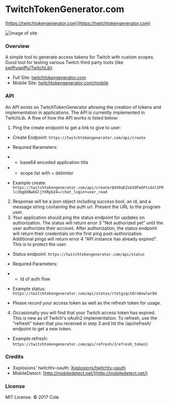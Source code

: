 # TwitchTokenGenerator.com
[https://twitchtokengenerator.com](https://twitchtokengenerator.com)

![Image of site](http://i.imgur.com/boWfK8h.png)

### Overview
A simple tool to generate access tokens for Twitch with custom scopes. Good tool for testing various Twitch third party tools (like [swiftyspiffy/TwitchLib](https://github.com/swiftyspiffy/twitchlib)).
- Full Site: [twitchtokengenerator.com](https://twitchtokengenerator.com)
- Mobile Site: [twitchtokengenerator.com/mobile](https://twitchtokengenerator.com/mobile)

### API
An API exists on TwitchTokenGenerator allowing the creation of tokens and implementation in applications. The API is currently implemented in TwitchLib. A flow of how the API works is listed below:

1. Ping the create endpoint to get a link to give to user:
 - Create Endpoint: `https://twitchtokengenerator.com/api/create`
 - Required Rarameters:
 
 - - base64 encoded application title
  
 - - scope list with + delimiter
  
 - Example create: `https://twitchtokengenerator.com/api/create/QXV0aEZsb3dFeGFtcGxlIFRlc3QgQXBwbGljYXRpb24=/chat_login+user_read`
2. Response will be a json object including success bool, an id, and a message string containing the auth url. Present the URL to the program user.
3. Your application should ping the status endpoint for updates on authorization.  The status will return error 3 "Not authorized yet" until the user authorizes their account. After authorization, the status endpoint will return their credentials on the first ping post-authorization. Additional pings will return error 4 "API instance has already expired". This is to protect the user.
 - Status endpoint: `https://twitchtokengenerator.com/api/status`
 - Required Parameters:
 
 - - Id of auth flow

 - Example status: `https://twitchtokengenerator.com/api/status/rtotgzqct6ro6nwlwr04`
 - Please record your access token as well as the refresh token for usage.
4. Occasionally you will find that your Twitch access token has expired. This is new as of Twitch's oAuth2 implementation. To refresh, use the "refresh" token that you received in step 3 and hit the /api/refresh/ endpoint to get a new token.
 - Example refresh: `https://twitchtokengenerator.com/api/refresh/{refresh_token}`
### Credits
 - Xxplosions' twitchtv-oauth: [Xxplosions/twitchtv-oauth](https://github.com/Xxplosions/twitchtv-oauth)
 - MobileDetect: [http://mobiledetect.net/](http://mobiledetect.net/)
 
### License
MIT License. &copy; 2017 Cole
